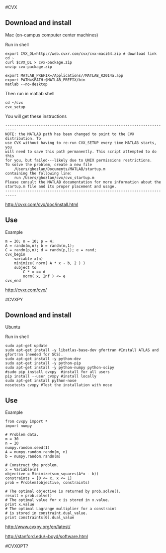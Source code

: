 
#CVX

## Download and install 

Mac (on-campus computer center machines)

Run in shell
```
export CVX_DL=http://web.cvxr.com/cvx/cvx-maci64.zip # download link
cd ~
curl $CVX_DL > cvx-package.zip
unzip cvx-package.zip

export MATLAB_PREFIX=/Applications//MATLAB_R2014a.app
export PATH=$PATH:$MATLAB_PREFIX/bin
matlab --no-desktop
```

Then run in matlab shell
```
cd ~/cvx
cvx_setup
```

You will get these instructions
```
---------------------------------------------------------------------------
NOTE: the MATLAB path has been changed to point to the CVX distribution. To
use CVX without having to re-run CVX_SETUP every time MATLAB starts, you
will need to save this path permanently. This script attempted to do this
for you, but failed---likely due to UNIX permissions restrictions.
To solve the problem, create a new file
    /Users/ghozlan/Documents/MATLAB/startup.m
containing the following line:
    run /Users/ghozlan/cvx/cvx_startup.m
Please consult the MATLAB documentation for more information about the
startup.m file and its proper placement and usage.
---------------------------------------------------------------------------
```

http://cvxr.com/cvx/doc/install.html

## Use

Example
```
m = 20; n = 10; p = 4;
A = randn(m,n); b = randn(m,1);
C = randn(p,n); d = randn(p,1); e = rand;
cvx_begin
    variable x(n)
    minimize( norm( A * x - b, 2 ) )
    subject to
        C * x == d
        norm( x, Inf ) <= e
cvx_end
```

http://cvxr.com/cvx/

#CVXPY

## Download and install

Ubuntu

Run in shell
```
sudo apt-get update
sudo apt-get install -y libatlas-base-dev gfortran #Install ATLAS and gfortran (needed for SCS).
sudo apt-get install -y python-dev
sudo apt-get install -y python-pip
sudo apt-get install -y python-numpy python-scipy
#sudo pip install cvxpy  #install for all users
pip install --user cvxpy #install locally
sudo apt-get install python-nose
nosetests cvxpy #Test the installation with nose
```

## Use

Example

```
from cvxpy import *
import numpy

# Problem data.
m = 30
n = 20
numpy.random.seed(1)
A = numpy.random.randn(m, n)
b = numpy.random.randn(m)

# Construct the problem.
x = Variable(n)
objective = Minimize(sum_squares(A*x - b))
constraints = [0 <= x, x <= 1]
prob = Problem(objective, constraints)

# The optimal objective is returned by prob.solve().
result = prob.solve()
# The optimal value for x is stored in x.value.
print x.value
# The optimal Lagrange multiplier for a constraint
# is stored in constraint.dual_value.
print constraints[0].dual_value
```

http://www.cvxpy.org/en/latest/

http://stanford.edu/~boyd/software.html

#CVXOPT?
